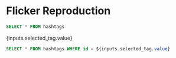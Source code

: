 # Flicker Reproduction


```sql hashtags
SELECT * FROM hashtags
```

<Dropdown name="selected_tag" data={hashtags} label=tag value=id />

{inputs.selected_tag.value}

<BigValue data={hashtags} value="tag" />
<DataTable data={hashtags}/>

```sql hashtag
SELECT * FROM hashtags WHERE id = ${inputs.selected_tag.value}
```

<BigValue data={hashtag} value="tag" />
<DataTable data={hashtag}/>


